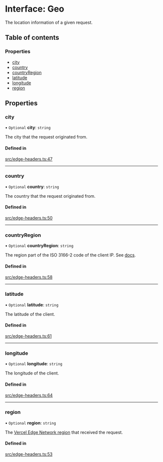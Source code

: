 # Interface: Geo

The location information of a given request.

## Table of contents

### Properties

- [city](Geo.md#city)
- [country](Geo.md#country)
- [countryRegion](Geo.md#countryregion)
- [latitude](Geo.md#latitude)
- [longitude](Geo.md#longitude)
- [region](Geo.md#region)

## Properties

### city

• `Optional` **city**: `string`

The city that the request originated from.

#### Defined in

[src/edge-headers.ts:47](https://github.com/vercel/vercel/blob/main/packages/edge/src/edge-headers.ts#L47)

---

### country

• `Optional` **country**: `string`

The country that the request originated from.

#### Defined in

[src/edge-headers.ts:50](https://github.com/vercel/vercel/blob/main/packages/edge/src/edge-headers.ts#L50)

---

### countryRegion

• `Optional` **countryRegion**: `string`

The region part of the ISO 3166-2 code of the client IP.
See [docs](https://vercel.com/docs/concepts/edge-network/headers#x-vercel-ip-country-region).

#### Defined in

[src/edge-headers.ts:58](https://github.com/vercel/vercel/blob/main/packages/edge/src/edge-headers.ts#L58)

---

### latitude

• `Optional` **latitude**: `string`

The latitude of the client.

#### Defined in

[src/edge-headers.ts:61](https://github.com/vercel/vercel/blob/main/packages/edge/src/edge-headers.ts#L61)

---

### longitude

• `Optional` **longitude**: `string`

The longitude of the client.

#### Defined in

[src/edge-headers.ts:64](https://github.com/vercel/vercel/blob/main/packages/edge/src/edge-headers.ts#L64)

---

### region

• `Optional` **region**: `string`

The [Vercel Edge Network region](https://vercel.com/docs/concepts/edge-network/regions) that received the request.

#### Defined in

[src/edge-headers.ts:53](https://github.com/vercel/vercel/blob/main/packages/edge/src/edge-headers.ts#L53)
